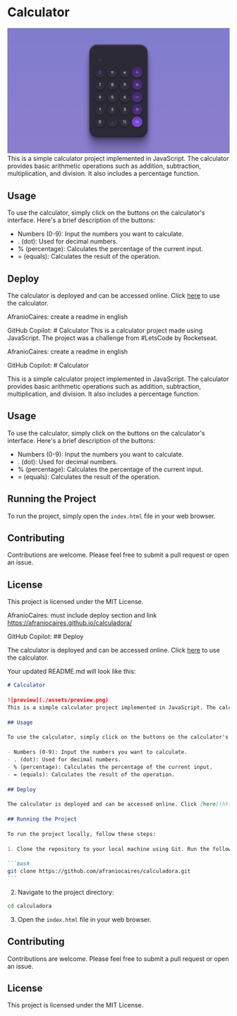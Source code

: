 # Calculator

![preview](./assets/preview.png)
This is a simple calculator project implemented in JavaScript. The calculator provides basic arithmetic operations such as addition, subtraction, multiplication, and division. It also includes a percentage function.

## Usage

To use the calculator, simply click on the buttons on the calculator's interface. Here's a brief description of the buttons:

- Numbers (0-9): Input the numbers you want to calculate.
- . (dot): Used for decimal numbers.
- % (percentage): Calculates the percentage of the current input.
- = (equals): Calculates the result of the operation.

## Deploy

The calculator is deployed and can be accessed online. Click [here](https://afraniocaires.github.io/calculadora/) to use the calculator.

AfranioCaires: create a readme in english

GitHub Copilot: # Calculator
This is a calculator project made using JavaScript. The project was a challenge from #LetsCode by Rocketseat.

AfranioCaires: create a readme in english

GitHub Copilot: # Calculator

This is a simple calculator project implemented in JavaScript. The calculator provides basic arithmetic operations such as addition, subtraction, multiplication, and division. It also includes a percentage function.

## Usage

To use the calculator, simply click on the buttons on the calculator's interface. Here's a brief description of the buttons:

- Numbers (0-9): Input the numbers you want to calculate.
- . (dot): Used for decimal numbers.
- % (percentage): Calculates the percentage of the current input.
- = (equals): Calculates the result of the operation.

## Running the Project

To run the project, simply open the `index.html` file in your web browser.

## Contributing

Contributions are welcome. Please feel free to submit a pull request or open an issue.

## License

This project is licensed under the MIT License.

AfranioCaires: must include deploy section and link https://afraniocaires.github.io/calculadora/

GitHub Copilot: ## Deploy

The calculator is deployed and can be accessed online. Click [here](https://afraniocaires.github.io/calculadora/) to use the calculator.

Your updated README.md will look like this:

````markdown
# Calculator

![preview](./assets/preview.png)
This is a simple calculator project implemented in JavaScript. The calculator provides basic arithmetic operations such as addition, subtraction, multiplication, and division. It also includes a percentage function.

## Usage

To use the calculator, simply click on the buttons on the calculator's interface. Here's a brief description of the buttons:

- Numbers (0-9): Input the numbers you want to calculate.
- . (dot): Used for decimal numbers.
- % (percentage): Calculates the percentage of the current input.
- = (equals): Calculates the result of the operation.

## Deploy

The calculator is deployed and can be accessed online. Click [here](https://afraniocaires.github.io/calculadora/) to use the calculator.

## Running the Project

To run the project locally, follow these steps:

1. Clone the repository to your local machine using Git. Run the following command in your terminal:

```bash
git clone https://github.com/afraniocaires/calculadora.git
```
````

2. Navigate to the project directory:

```bash
cd calculadora
```

3. Open the `index.html` file in your web browser.

## Contributing

Contributions are welcome. Please feel free to submit a pull request or open an issue.

## License

This project is licensed under the MIT License.
